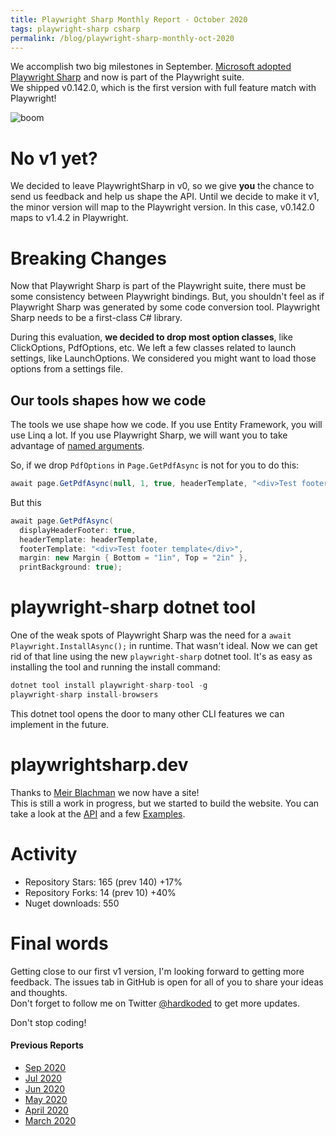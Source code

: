 ```yaml
---
title: Playwright Sharp Monthly Report - October 2020
tags: playwright-sharp csharp
permalink: /blog/playwright-sharp-monthly-oct-2020
---
```


We accomplish two big milestones in September. [Microsoft adopted Playwright Sharp](https://www.hardkoded.com/blog/playwright-sharp-joins-microsoft) and now is part of the Playwright suite.  
We shipped v0.142.0,  which is the first version with full feature match with Playwright!

![boom](https://media1.giphy.com/media/PSyqVLhwDvjXO/giphy.gif?cid=ecf05e47ehdpfrsgwhc0yi5v6wzm6o4e543tqj0rbe30ya7v&rid=giphy.gif)

# No v1 yet?

We decided to leave PlaywrightSharp in v0, so we give **you** the chance to send us feedback and help us shape the API.
Until we decide to make it v1, the minor version will map to the Playwright version. In this case, v0.142.0 maps to v1.4.2 in Playwright.

# Breaking Changes

Now that Playwright Sharp is part of the Playwright suite, there must be some consistency between Playwright bindings. But, you shouldn't feel as if Playwright Sharp was generated by some code conversion tool. Playwright Sharp needs to be a first-class C# library.

During this evaluation, **we decided to drop most option classes**, like ClickOptions, PdfOptions, etc. We left a few classes related to launch settings, like LaunchOptions. We considered you might want to load those options from a settings file.

## Our tools shapes how we code

The tools we use shape how we code. If you use Entity Framework, you will use Linq a lot. If you use Playwright Sharp, we will want you to take advantage of [named arguments](https://docs.microsoft.com/en-us/dotnet/csharp/programming-guide/classes-and-structs/named-and-optional-arguments?WT.mc_id=DT-MVP-5003814).

So, if we drop `PdfOptions` in `Page.GetPdfAsync` is not for you to do this:

```cs 
await page.GetPdfAsync(null, 1, true, headerTemplate, "<div>Test footer template</div>", true, false, "", null, null, null, new Margin { Bottom = "1in", Top = "2in" }, false);
``` 

But this

```cs
await page.GetPdfAsync(
  displayHeaderFooter: true,
  headerTemplate: headerTemplate,
  footerTemplate: "<div>Test footer template</div>",
  margin: new Margin { Bottom = "1in", Top = "2in" },
  printBackground: true);
```

# playwright-sharp dotnet tool

One of the weak spots of Playwright Sharp was the need for a `await Playwright.InstallAsync();` in runtime. That wasn't ideal.
Now we can get rid of that line using the new `playwright-sharp` dotnet tool. It's as easy as installing the tool and running the install command:

```cs 
dotnet tool install playwright-sharp-tool -g
playwright-sharp install-browsers
```

This dotnet tool opens the door to many other CLI features we can implement in the future.

# playwrightsharp.dev

Thanks to [Meir Blachman](https://twitter.com/MeirBlachman) we now have a site!  
This is still a work in progress, but we started to build the website. You can take a look at the [API](https://playwrightsharp.dev/api/index.html) and a few [Examples](https://playwrightsharp.dev/examples/index.html).

# Activity

 * Repository Stars: 165 (prev 140) +17%
 * Repository Forks: 14 (prev 10) +40%
 * Nuget downloads: 550

 
# Final words

Getting close to our first v1 version, I'm looking forward to getting more feedback. The issues tab in GitHub is open for all of you to share your ideas and thoughts.  
Don't forget to follow me on Twitter [@hardkoded](https://twitter.com/hardkoded) to get more updates.

Don't stop coding!

#### Previous Reports
 * [Sep 2020](https://www.hardkoded.com/blog/playwright-sharp-monthly-sep-2020)
 * [Jul 2020](https://www.hardkoded.com/blog/playwright-sharp-monthly-jul-2020)
 * [Jun 2020](https://www.hardkoded.com/blog/playwright-sharp-monthly-jun-2020)
 * [May 2020](https://www.hardkoded.com/blog/playwright-sharp-monthly-may-2020)
 * [April 2020](https://www.hardkoded.com/blog/playwright-sharp-monthly-apr-2020)
 * [March 2020](https://www.hardkoded.com/blog/playwright-sharp-monthly-march-2020)
 



